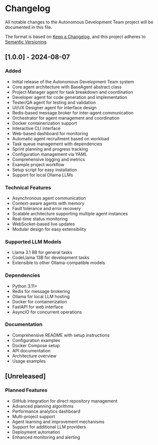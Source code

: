 # Changelog

All notable changes to the Autonomous Development Team project will be documented in this file.

The format is based on [Keep a Changelog](https://keepachangelog.com/en/1.0.0/),
and this project adheres to [Semantic Versioning](https://semver.org/spec/v2.0.0.html).

## [1.0.0] - 2024-08-07

### Added
- Initial release of the Autonomous Development Team system
- Core agent architecture with BaseAgent abstract class
- Project Manager agent for task breakdown and coordination
- Developer agent for code generation and implementation
- Tester/QA agent for testing and validation
- UI/UX Designer agent for interface design
- Redis-based message broker for inter-agent communication
- Orchestrator for agent management and coordination
- Docker containerization support
- Interactive CLI interface
- Web-based dashboard for monitoring
- Automatic agent recruitment based on workload
- Task queue management with dependencies
- Sprint planning and progress tracking
- Configuration management via YAML
- Comprehensive logging and metrics
- Example project workflow
- Setup script for easy installation
- Support for local Ollama LLMs

### Technical Features
- Asynchronous agent communication
- Context-aware agents with memory
- Fault tolerance and error recovery
- Scalable architecture supporting multiple agent instances
- Real-time status monitoring
- WebSocket-based live updates
- Modular design for easy extensibility

### Supported LLM Models
- Llama 3.1 8B for general tasks
- CodeLlama 13B for development tasks
- Extensible to other Ollama-compatible models

### Dependencies
- Python 3.11+
- Redis for message brokering
- Ollama for local LLM hosting
- Docker for containerization
- FastAPI for web interface
- AsyncIO for concurrent operations

### Documentation
- Comprehensive README with setup instructions
- Configuration examples
- Docker Compose setup
- API documentation
- Architecture overview
- Usage examples

## [Unreleased]

### Planned Features
- GitHub integration for direct repository management
- Advanced planning algorithms
- Performance analytics dashboard
- Multi-project support
- Agent learning and improvement mechanisms
- Support for additional LLM providers
- Deployment automation
- Enhanced monitoring and alerting